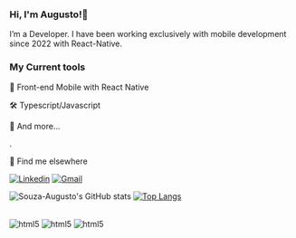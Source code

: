 ### Hi, I'm Augusto!👋

I’m a Developer. I have been working exclusively with mobile development since 2022 with React-Native.

### My Current tools


📲 Front-end Mobile with React Native

🛠️ Typescript/Javascript

🧰 And more...

.

💬 Find me elsewhere


[![Linkedin](https://img.shields.io/badge/LinkedIn-0077B5?style=for-the-badge&logo=linkedin&logoColor=white)](https://www.linkedin.com/in/augusto-souza-b20b4b234?lipi=urn%3Ali%3Apage%3Ad_flagship3_profile_view_base_contact_details%3BqI3Ze9DUQ3G%2By%2FAK1rJIRA%3D%3D)
[![Gmail](https://img.shields.io/badge/Gmail-D14836?style=for-the-badge&logo=gmail&logoColor=white)](https://mail.google.com/mail/u/0/#inbox)

![Souza-Augusto's GitHub stats](https://github-readme-stats.vercel.app/api?username=Souza-Augusto&show_icons=true&theme=radical)
[![Top Langs](https://github-readme-stats.vercel.app/api/top-langs/?username=Souza-Augusto&layout=donut)](https://github.com/anuraghazra/github-readme-stats)

<div style="display: inline_block"><br/>
<Img align="center" alt="html5" src="https://img.shields.io/badge/JavaScript-323330?style=for-the-badge&logo=javascript&logoColor=F7DF1E">
<Img align="center" alt="html5" src="https://img.shields.io/badge/TypeScript-007ACC?style=for-the-badge&logo=typescript&logoColor=white">
<Img align="center" alt="html5" src="https://img.shields.io/badge/React_Native-20232A?style=for-the-badge&logo=react&logoColor=61DAFB">
</div>

